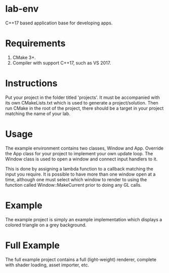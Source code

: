 # lab-env
C++17 based application base for developing apps.

# Requirements
1. CMake 3+.
2. Compiler with support C++17, such as VS 2017.
  
# Instructions
Put your project in the folder titled 'projects'. It must be accompanied with its own CMakeLists.txt which is used to generate a project/solution. Then run CMake in the root of the project, there should be a target in your project matching the name of your lab.
  
# Usage
The example environment contains two classes, Window and App. Override the App class for your project to implement your own update loop. The Window class is used to open a window and connect input handlers to it. 

This is done by assigning a lambda function to a callback matching the input you require. It is possible to have more than one window open at a time, although one must select which window to render to using the function called Window::MakeCurrent prior to doing any GL calls.
  
# Example
The example project is simply an example implementation which displays a colored triangle on a grey background.

# Full Example
The full example project contains a full (light-weight) renderer, complete with shader loading, asset importer, etc.